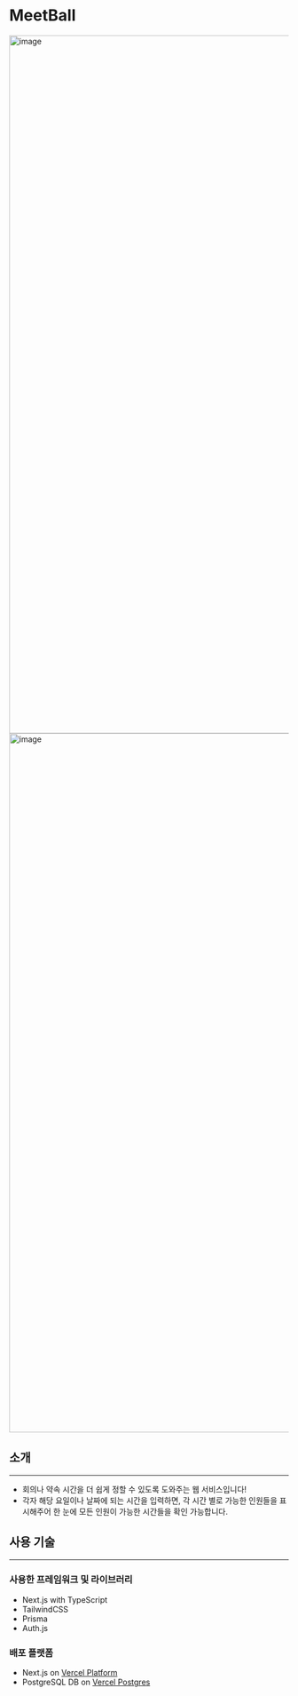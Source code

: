 # MeetBall

<img width="1257" alt="image" src="https://github.com/gwonhong/meet-ball/assets/75533669/43bb7cfa-b6f5-447a-8f87-8120eaf25b64">

<img width="1259" alt="image" src="https://github.com/gwonhong/meet-ball/assets/75533669/2a5ec211-d603-445f-a0a0-d44838defcea">

## 소개

---

- 회의나 약속 시간을 더 쉽게 정할 수 있도록 도와주는 웹 서비스입니다!
- 각자 해당 요일이나 날짜에 되는 시간을 입력하면, 각 시간 별로 가능한 인원들을 표시해주어 한 눈에 모든 인원이 가능한 시간들을 확인 가능합니다.

## 사용 기술

---

### 사용한 프레임워크 및 라이브러리

- Next.js with TypeScript
- TailwindCSS
- Prisma
- Auth.js

### 배포 플랫폼

- Next.js on [Vercel Platform](https://vercel.com/)
- PostgreSQL DB on [Vercel Postgres](https://vercel.com/docs/storage/vercel-postgres)
